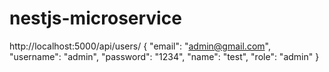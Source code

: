 # nestjs-microservice

http://localhost:5000/api/users/
{
    "email": "admin@gmail.com",
    "username": "admin",
    "password": "1234",
    "name": "test",
    "role": "admin"
}